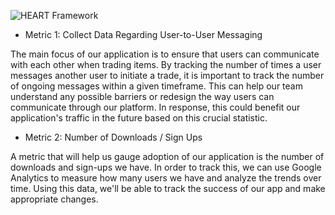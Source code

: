 ![HEART Framework](https://drive.google.com/uc?export=view&id=165xGgDxRwXJkcuf7V-65SZpysTI2FaaW)



- Metric 1: Collect Data Regarding User-to-User Messaging
<p> The main focus of our application is to ensure that users can communicate with each other when trading items. By tracking the number of times a user messages another user to initiate a trade, it is important to track the number of ongoing messages within a given timeframe. This can help our team understand any possible barriers or redesign the way users can communicate through our platform. In response, this could benefit our application's traffic in the future based on this crucial statistic.</p>

- Metric 2: Number of Downloads / Sign Ups
<p>A metric that will help us gauge adoption of our application is the number of downloads and sign-ups we have. In order to track this, we can use Google Analytics to measure how many users we have and analyze the trends over time. Using this data, we'll be able to track the success of our app and make appropriate changes.</p>
